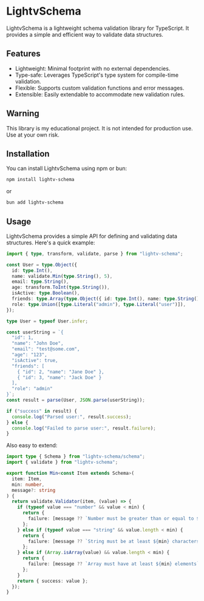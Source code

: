# LightvSchema

LightvSchema is a lightweight schema validation library for TypeScript. It provides a simple and efficient way to validate data structures.

## Features

- Lightweight: Minimal footprint with no external dependencies.
- Type-safe: Leverages TypeScript's type system for compile-time validation.
- Flexible: Supports custom validation functions and error messages.
- Extensible: Easily extendable to accommodate new validation rules.

## Warning

This library is my educational project. It is not intended for production use. Use at your own risk.

## Installation

You can install LightvSchema using npm or bun:

```bash
npm install lightv-schema
```

or

```bash
bun add lightv-schema
```

## Usage

LightvSchema provides a simple API for defining and validating data structures. Here's a quick example:

```typescript
import { type, transform, validate, parse } from "lightv-schema";

const User = type.Object({
  id: type.Int(),
  name: validate.Min(type.String(), 5),
  email: type.String(),
  age: transform.ToInt(type.String()),
  isActive: type.Boolean(),
  friends: type.Array(type.Object({ id: type.Int(), name: type.String() })),
  role: type.Union([type.Literal("admin"), type.Literal("user")]),
});

type User = typeof User.infer;

const userString = `{
  "id": 1,
  "name": "John Doe",
  "email": "test@some.com",
  "age": "123",
  "isActive": true,
  "friends": [
    { "id": 2, "name": "Jane Doe" },
    { "id": 3, "name": "Jack Doe" }
  ],
  "role": "admin"
}`;
const result = parse(User, JSON.parse(userString));

if ("success" in result) {
  console.log("Parsed user:", result.success);
} else {
  console.log("Failed to parse user:", result.failure);
}
```

Also easy to extend:

```typescript
import type { Schema } from "lightv-schema/schema";
import { validate } from "lightv-schema";

export function Min<const Item extends Schema>(
  item: Item,
  min: number,
  message?: string
) {
  return validate.Validator(item, (value) => {
    if (typeof value === "number" && value < min) {
      return {
        failure: [message ?? `Number must be greater than or equal to ${min}`],
      };
    } else if (typeof value === "string" && value.length < min) {
      return {
        failure: [message ?? `String must be at least ${min} characters long`],
      };
    } else if (Array.isArray(value) && value.length < min) {
      return {
        failure: [message ?? `Array must have at least ${min} elements`],
      };
    }
    return { success: value };
  });
}
```
